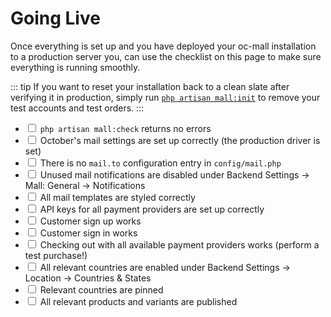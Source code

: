# Going Live



Once everything is set up and you have deployed your oc-mall installation to a production server you, can
use the checklist on this page to make sure everything is running smoothly.

::: tip
If you want to reset your installation back to a clean slate after verifying it in production, simply
run [`php artisan mall:init`](/development/core/console-commands#mall-init) to remove your test accounts and 
test orders. 
:::

* <input type="checkbox"> `php artisan mall:check` returns no errors
* <input type="checkbox"> October's mail settings are set up correctly (the production driver is set) 
* <input type="checkbox"> There is no `mail.to` configuration entry in `config/mail.php` 
* <input type="checkbox"> Unused mail notifications are disabled under Backend Settings -> Mall: General 
-> Notifications 
* <input type="checkbox"> All mail templates are styled correctly
* <input type="checkbox"> API keys for all payment providers are set up correctly
* <input type="checkbox"> Customer sign up works
* <input type="checkbox"> Customer sign in works
* <input type="checkbox"> Checking out with all available payment providers works (perform a test purchase!)
* <input type="checkbox"> All relevant countries are enabled under Backend Settings -> Location -> Countries & States
* <input type="checkbox"> Relevant countries are pinned
* <input type="checkbox"> All relevant products and variants are published